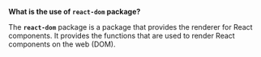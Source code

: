 **What is the use of `react-dom` package?**

The **`react-dom`** package is a package that provides the renderer for React components. It provides the functions that are used to render React components on the web (DOM).